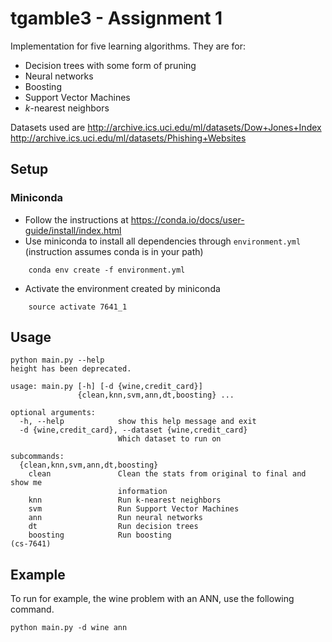 # tgamble3 - Assignment 1

Implementation for five learning algorithms. They are for:

-   Decision trees with some form of pruning
-   Neural networks
-   Boosting
-   Support Vector Machines
-   *k*-nearest neighbors

Datasets used are
http://archive.ics.uci.edu/ml/datasets/Dow+Jones+Index
http://archive.ics.uci.edu/ml/datasets/Phishing+Websites

## Setup

### Miniconda

- Follow the instructions at https://conda.io/docs/user-guide/install/index.html
- Use miniconda to install all dependencies through `environment.yml` (instruction assumes conda is in your path)

```
    conda env create -f environment.yml
```

- Activate the environment created by miniconda

```
    source activate 7641_1
```

## Usage

```
python main.py --help
height has been deprecated.

usage: main.py [-h] [-d {wine,credit_card}]
               {clean,knn,svm,ann,dt,boosting} ...

optional arguments:
  -h, --help            show this help message and exit
  -d {wine,credit_card}, --dataset {wine,credit_card}
                        Which dataset to run on

subcommands:
  {clean,knn,svm,ann,dt,boosting}
    clean               Clean the stats from original to final and show me
                        information
    knn                 Run k-nearest neighbors
    svm                 Run Support Vector Machines
    ann                 Run neural networks
    dt                  Run decision trees
    boosting            Run boosting
(cs-7641)

```


## Example

To run for example, the wine problem with an ANN, use the following command.

```
python main.py -d wine ann
```